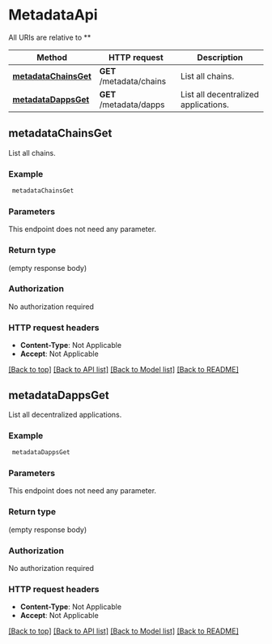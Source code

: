 # MetadataApi

All URIs are relative to **

Method | HTTP request | Description
------------- | ------------- | -------------
[**metadataChainsGet**](MetadataApi.md#metadataChainsGet) | **GET** /metadata/chains | List all chains.
[**metadataDappsGet**](MetadataApi.md#metadataDappsGet) | **GET** /metadata/dapps | List all decentralized applications.



## metadataChainsGet

List all chains.

### Example

```bash
 metadataChainsGet
```

### Parameters

This endpoint does not need any parameter.

### Return type

(empty response body)

### Authorization

No authorization required

### HTTP request headers

- **Content-Type**: Not Applicable
- **Accept**: Not Applicable

[[Back to top]](#) [[Back to API list]](../README.md#documentation-for-api-endpoints) [[Back to Model list]](../README.md#documentation-for-models) [[Back to README]](../README.md)


## metadataDappsGet

List all decentralized applications.

### Example

```bash
 metadataDappsGet
```

### Parameters

This endpoint does not need any parameter.

### Return type

(empty response body)

### Authorization

No authorization required

### HTTP request headers

- **Content-Type**: Not Applicable
- **Accept**: Not Applicable

[[Back to top]](#) [[Back to API list]](../README.md#documentation-for-api-endpoints) [[Back to Model list]](../README.md#documentation-for-models) [[Back to README]](../README.md)

